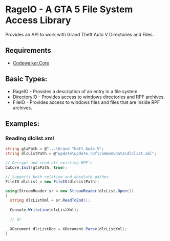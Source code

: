 # RageIO - A GTA 5 File System Access Library
Provides an API to work with Grand Theft Auto V Directories and Files.

## Requirements

* [Codewalker.Core](https://github.com/dexyfex/CodeWalker/)

## Basic Types:
* RageIO - Provides a description of an entry in a file system.
* DirectoryIO - Provides access to windows directories and RPF archives.
* FileIO - Provides access to windows files and files that are inside RPF archives.

## Examples:

### Reading dlclist.xml
```cs
string gtaPath = @"...\Grand Theft Auto V";
string dlcListPath = @"update\update.rpf\common\data\dlclist.xml";

// Decrypt and read all existing RPF's
CwCore.Init(gtaPath, true);

// Supports both relative and absolute pathes
FileIO dlcList = new FileIO(dlcListPath);

using(StreamReader sr = new StreamReader(dlcList.Open())
{
  string dlcListXml = sr.ReadToEnd();
  
  Console.WriteLine(dlcListXml);
  
  // Or
  
  XDocument dlcListDoc = XDocument.Parse(dlcListXml);
}
```
